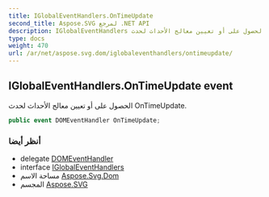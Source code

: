 ```yaml
---
title: IGlobalEventHandlers.OnTimeUpdate
second_title: Aspose.SVG لمرجع .NET API
description: IGlobalEventHandlers حدث. الحصول على أو تعيين معالج الأحداث لحدث OnTimeUpdate.
type: docs
weight: 470
url: /ar/net/aspose.svg.dom/iglobaleventhandlers/ontimeupdate/
---
```

## IGlobalEventHandlers.OnTimeUpdate event

الحصول على أو تعيين معالج الأحداث لحدث OnTimeUpdate.

```csharp
public event DOMEventHandler OnTimeUpdate;
```

### أنظر أيضا

* delegate [DOMEventHandler](../../../aspose.svg.dom.events/domeventhandler/)
* interface [IGlobalEventHandlers](../)
* مساحة الاسم [Aspose.Svg.Dom](../../iglobaleventhandlers/)
* المجسم [Aspose.SVG](../../../)


